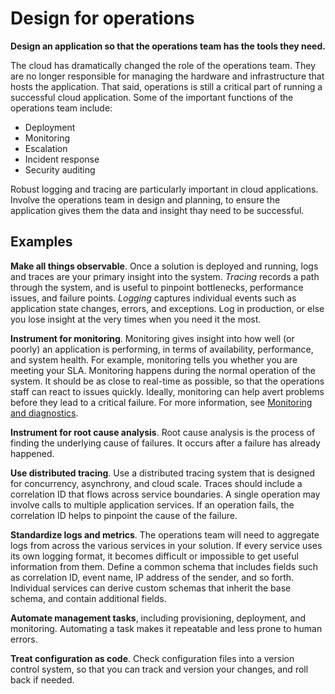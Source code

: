 # Design for operations

**Design an application so that the operations team has the tools they need.**

The cloud has dramatically changed the role of the operations team. They are no longer responsible for managing the hardware and infrastructure that hosts the application.  That said, operations is still a critical part of running a successful cloud application. Some of the important functions of the operations team include:

- Deployment
- Monitoring
- Escalation
- Incident response
- Security auditing

Robust logging and tracing are particularly important in cloud applications. Involve the operations team in design and planning, to ensure the application gives them the data and insight thay need to be successful. 

## Examples

**Make all things observable**. Once a solution is deployed and running, logs and traces are your primary insight into the system. *Tracing* records a path through the system, and is useful to pinpoint bottlenecks, performance issues, and failure points. *Logging* captures individual events such as application state changes, errors, and exceptions. Log in production, or else you lose insight at the very times when you need it the most.

**Instrument for monitoring**. Monitoring gives insight into how well (or poorly) an application is performing, in terms of availability, performance, and system health. For example, monitoring tells you whether you are meeting your SLA. Monitoring happens during the normal operation of the system. It should be as close to real-time as possible, so that the operations staff can react to issues quickly. Ideally, monitoring can help avert problems before they lead to a critical failure. For more information, see [Monitoring and diagnostics][monitoring].

**Instrument for root cause analysis**. Root cause analysis is the process of finding the underlying cause of failures. It occurs after a failure has already happened. 

**Use distributed tracing**. Use a distributed tracing system that is designed for concurrency, asynchrony, and cloud scale. Traces should include a correlation ID that flows across service boundaries. A single operation may involve calls to multiple application services. If an operation fails, the correlation ID helps to pinpoint the cause of the failure. 

**Standardize logs and metrics**. The operations team will need to aggregate logs from across the various services in your solution. If every service uses its own logging format, it becomes difficult or impossible to get useful information from them. Define a common schema that includes fields such as correlation ID, event name, IP address of the sender, and so forth. Individual services can derive custom schemas that inherit the base schema, and contain additional fields.

**Automate management tasks**, including provisioning, deployment, and monitoring. Automating a task makes it repeatable and less prone to human errors. 

**Treat configuration as code**. Check configuration files into a version control system, so that you can track and version your changes, and roll back if needed. 


<!-- links -->

[monitoring]: ../../best-practices/monitoring.md


